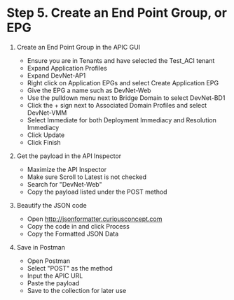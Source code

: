 # Step 5. Create an End Point Group, or EPG

1. Create an End Point Group in the APIC GUI
	* Ensure you are in Tenants and have selected the Test_ACI tenant
	* Expand Application Profiles
	* Expand DevNet-AP1
	* Right click on Application EPGs and select Create Application EPG
	* Give the EPG a name such as DevNet-Web
	* Use the pulldown menu next to Bridge Domain to select DevNet-BD1
	* Click the + sign next to Associated Domain Profiles and select DevNet-VMM
	* Select Immediate for both Deployment Immediacy and Resolution Immediacy
	* Click Update
	* Click Finish

2. Get the payload in the API Inspector
	* Maximize the API Inspector
	* Make sure Scroll to Latest is not checked
	* Search for "DevNet-Web"
	* Copy the payload listed under the POST method

3. Beautify the JSON code
	* Open http://jsonformatter.curiousconcept.com
	* Copy the code in and click Process
	* Copy the Formatted JSON Data

4. Save in Postman
	* Open Postman
	* Select "POST" as the method
	* Input the APIC URL
	* Paste the payload
	* Save to the collection for later use
